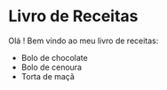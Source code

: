 # Livro de Receitas



Olá ! Bem vindo ao meu livro de receitas:

- Bolo de chocolate
- Bolo de cenoura
- Torta de maçã



